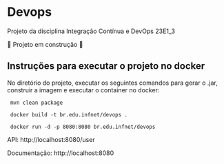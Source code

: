 # Devops
Projeto da disciplina Integração Contínua e DevOps 23E1_3

:construction: Projeto em construção :construction:

## Instruções para executar o projeto no docker
No diretório do projeto, executar os seguintes comandos para gerar o .jar, construir a imagem e executar o container no docker:
````
 mvn clean package
````
````
 docker build -t br.edu.infnet/devops .
````
````
 docker run -d -p 8080:8080 br.edu.infnet/devops
````

API: http://localhost:8080/user

Documentação: http://localhost:8080
